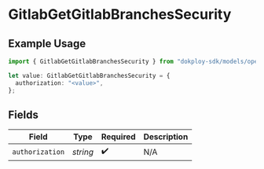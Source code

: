# GitlabGetGitlabBranchesSecurity

## Example Usage

```typescript
import { GitlabGetGitlabBranchesSecurity } from "dokploy-sdk/models/operations";

let value: GitlabGetGitlabBranchesSecurity = {
  authorization: "<value>",
};
```

## Fields

| Field              | Type               | Required           | Description        |
| ------------------ | ------------------ | ------------------ | ------------------ |
| `authorization`    | *string*           | :heavy_check_mark: | N/A                |